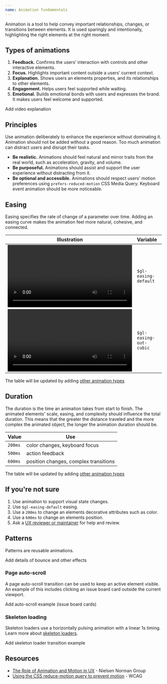 ```yaml
---
name: Animation fundamentals
---
```


Animation is a tool to help convey important relationships, changes, or transitions between elements. It is used sparingly and intentionally, highlighting the right elements at the right moment.

## Types of animations

1. **Feedback.** Confirms the users’ interaction with controls and other interactive elements.
1. **Focus.** Highlights important content outside a users’ current context.
1. **Explanation.** Shows users an elements properties, and its relationships to other elements.
1. **Engagement.** Helps users feel supported while waiting.
1. **Emotional.** Builds emotional bonds with users and expresses the brand. It makes users feel welcome and supported.

<todo>Add video explanation</todo>

## Principles

Use animation deliberately to enhance the experience without dominating it. Animation should not be added without a good reason. Too much animation can distract users and disrupt their tasks.

* **Be realistic.** Animations should feel natural and mirror traits from the real world, such as acceleration, gravity, and volume.
* **Be purposeful.** Animations should assist and support the user experience without distracting from it.
* **Be optional and accessible.** Animations should respect users’ motion preferences using `prefers-reduced-motion` CSS Media Query. Keyboard event animation should be more noticeable.

## Easing

Easing specifies the rate of change of a parameter over time. Adding an easing curve makes the animation feel more natural, cohesive, and connected.

| Illustration | Variable | Value | Use |
| --- | --- | --- | --- |
| <video tabindex="0" preload="true" autoplay="true" controls="" loop="true" playsinline="true" aria-label="" width="400"><source src="/video/easing-default.mp4"></video> | `$gl-easing-default` | `ease` | hover animation |
| <video tabindex="0" preload="true" autoplay="true" controls="" loop="true" playsinline="true" aria-label="" width="400"><source src="/video/easing-out-cubic.mp4"></video> | `$gl-easing-out-cubic` | `cubic-bezier(0.22, 0.61, 0.36, 1)` | focus animation |

<todo>The table will be updated by adding [other animation types](/product-foundations/animation-fundamentals#types-of-animations)</todo>

## Duration

The duration is the time an animation takes from start to finish. The animated elements' scale, easing, and complexity should influence the total duration. This means that the greater the distance traveled and the more complex the animated object, the longer the animation duration should be.

| Value | Use |
| --- | --- |
| `200ms` | color changes, keyboard focus |
| `500ms` | action feedback |
| `600ms` | position changes, complex transitions |

<todo>The table will be updated by adding [other animation types](/product-foundations/animation-fundamentals#types-of-animations)</todo>

## If you're not sure

1. Use animation to support visual state changes.
1. Use `$gl-easing-default` easing.
1. Use a `200ms` to change an elements decorative attributes such as color.
1. Use a `600ms` to change an elements position.
1. Ask a [UX reviewer or maintainer](https://about.gitlab.com/handbook/engineering/projects/#design.gitlab.com) for help and review.

## Patterns

Patterns are reusable animations.

<todo>Add details of bounce and other effects</todo>

### Page auto-scroll

A page auto-scroll transition can be used to keep an active element visible. An example of this includes clicking an issue board card outside the current viewport.

<todo>Add auto-scroll example (issue board cards)</todo>

### Skeleton loading

Skeleton loaders use a horizontally pulsing animation with a linear 1s timing. Learn more about [skeleton loaders](/components/skeleton-loader).

<todo>Add skeleton loader transition example</todo>

## Resources

- [The Role of Animation and Motion in UX](https://www.nngroup.com/articles/animation-purpose-ux/) - Nielsen Norman Group
- [Using the CSS reduce-motion query to prevent motion](https://www.w3.org/WAI/WCAG22/Techniques/css/C39.html) - WCAG
